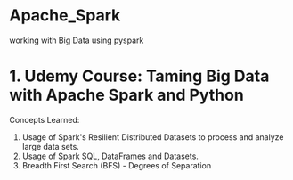 # Apache_Spark
working with Big Data using pyspark

# 1. Udemy Course: Taming Big Data with Apache Spark and Python
Concepts Learned:
1. Usage of Spark's Resilient Distributed Datasets to process and analyze large data sets.
2. Usage of Spark SQL, DataFrames and Datasets.
3. Breadth First Search (BFS) - Degrees of Separation
